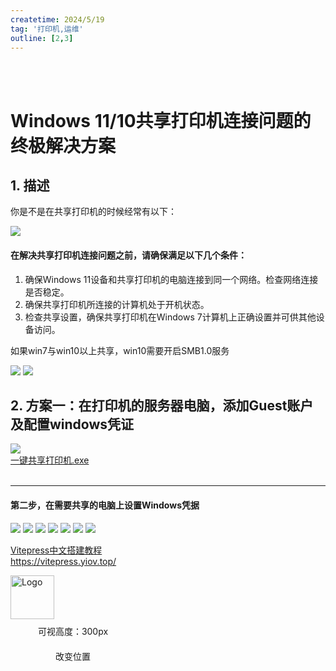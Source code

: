 ```yaml
---
createtime: 2024/5/19
tag: '打印机,运维'
outline: [2,3]
---
```


<br/>
<br/>

# Windows 11/10共享打印机连接问题的终极解决方案

## 1. 描述 

你是不是在共享打印机的时候经常有以下：

<img src="https://gitee.com/zhangjunjiee/article-images/raw/master/images/202405191910097.png"/>

<br/>

#### 在解决共享打印机连接问题之前，请确保满足以下几个条件：

1. 确保Windows 11设备和共享打印机的电脑连接到同一个网络。检查网络连接是否稳定。
2. 确保共享打印机所连接的计算机处于开机状态。
3. 检查共享设置，确保共享打印机在Windows 7计算机上正确设置并可供其他设备访问。

如果win7与win10以上共享，win10需要开启SMB1.0服务

<img src="https://gitee.com/zhangjunjiee/article-images/raw/master/images/202405192338434.png"/>
<img src="https://gitee.com/zhangjunjiee/article-images/raw/master/images/202405192338679.png"/>



## 2. 方案一：在打印机的服务器电脑，添加Guest账户及配置windows凭证

<img src="https://gitee.com/zhangjunjiee/article-images/raw/master/images/202405202346090.png"/>

<br/>
<NCard
title="点击下方下载"
:segmented="{
    content: true,
    footer: 'soft'
}"
>
<template #header-extra>

</template>
<a href="https://gitee.com/zhangjunjiee/my-packages/raw/master/zip/%E5%85%B1%E4%BA%AB%E6%89%93%E5%8D%B0%E6%9C%BA%E9%94%99%E8%AF%AF%E4%BF%AE%E5%A4%8DPrintFix(709&11b%E7%AD%89%E9%94%99%E8%AF%AF%E4%BB%A3%E7%A0%81).zip" target="_blank">一键共享打印机.exe</a>


</NCard>


<br/>
<br/>

---

#### 第二步，在需要共享的电脑上设置Windows凭据

<img src="https://gitee.com/zhangjunjiee/article-images/raw/master/images/202405200000703.png"/>
<img src="https://gitee.com/zhangjunjiee/article-images/raw/master/images/202405200003116.png"/>
<img src="https://gitee.com/zhangjunjiee/article-images/raw/master/images/202405200003238.png"/>
<img src="https://gitee.com/zhangjunjiee/article-images/raw/master/images/202405200004108.png"/>
<img src="https://gitee.com/zhangjunjiee/article-images/raw/master/images/202405200004451.png"/>
<img src="https://gitee.com/zhangjunjiee/article-images/raw/master/images/202405200004112.png"/>
<img src="https://gitee.com/zhangjunjiee/article-images/raw/master/images/202405200005137.png"/>

<script setup>
import { NButton,NCarousel,NCard,NCarouselItem,NBackTop } from 'naive-ui'
</script>


<br/>
<div class="linkcard">
  <a href="https://vitepress.yiov.top/" target="_blank">
    <p class="description">Vitepress中文搭建教程<br><span>https://vitepress.yiov.top/</span></p>
    <div class="logo">
        <img alt="Logo" width="70px" height="70px" src="https://gitee.com/zhangjunjiee/article-images/raw/master/images/202405051433983.jpg" />
    </div>
  </a>
</div>

<NBackTop :right="100" />
<NBackTop :bottom="100" :visibility-height="300">
    <div
      style="
        width: 200px;
        height: 40px;
        line-height: 40px;
        text-align: center;
        font-size: 14px;
      "
    >
      可视高度：300px
    </div>
  </NBackTop>

<NBackTop :right="40" :bottom="160">
    <div
      style="
        width: 200px;
        height: 40px;
        line-height: 40px;
        text-align: center;
        font-size: 14px;
      "
    >
      改变位置
    </div>
  </NBackTop>


<style module>
.carousel-img {
  margin: 0 auto;
  width: 100%;
  height: 100%;
  object-fit: cover;
}
</style>